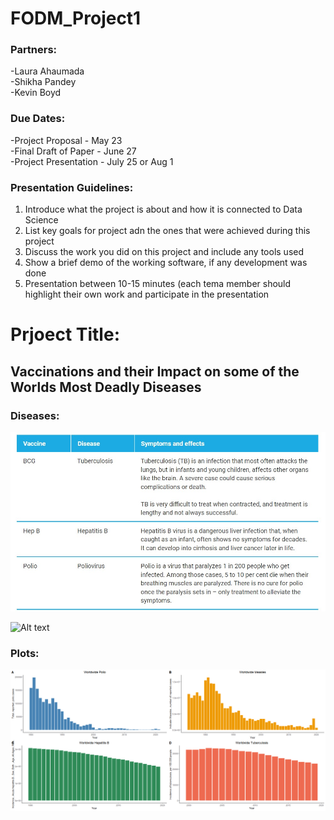 # FODM_Project1

### Partners:
-Laura Ahaumada <br>
-Shikha Pandey <br>
-Kevin Boyd <br>

### Due Dates: <br>
-Project Proposal - May 23 <br>
-Final Draft of Paper - June 27 <br>
-Project Presentation - July 25 or Aug 1 <br>

### Presentation Guidelines:
1. Introduce what the project is about and how it is connected to Data Science
2. List key goals for project adn the ones that were achieved during this project
3. Discuss the work you did on this project and include any tools used
4. Show a brief demo of the working software, if any development was done
5. Presentation between 10-15 minutes (each tema member should highlight their own work and participate in the presentation

# Prjoect Title:
## Vaccinations and their Impact on some of the Worlds Most Deadly Diseases

### Diseases: 
![Alt text](Images/Diseases1.jpg)

![Alt text](Imgges/Diseases2.jpg)

### Plots:
![Alt text](WorldwideDiseases.png)
